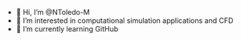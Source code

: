 - 👋 Hi, I’m @NToledo-M
- 👀 I’m interested in computational simulation applications and CFD
- 🌱 I’m currently learning GitHub
<!---
NToledo-M/NToledo-M is a ✨ special ✨ repository because its `README.md` (this file) appears on your GitHub profile.
You can click the Preview link to take a look at your changes.
--->
